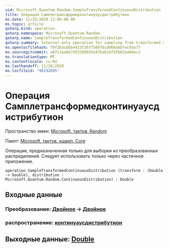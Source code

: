 ```yaml
---
uid: Microsoft.Quantum.Random.SampleTransformedContinuousDistribution
title: Операция Самплетрансформедконтинуаусдистрибутион
ms.date: 11/25/2020 12:00:00 AM
ms.topic: article
qsharp.kind: operation
qsharp.namespace: Microsoft.Quantum.Random
qsharp.name: SampleTransformedContinuousDistribution
qsharp.summary: Internal-only operation for sampling from transformed distributions. Should only be used via partial application.
ms.openlocfilehash: f9f2b3cbbb4423f267758976cd066abbfec93a77
ms.sourcegitcommit: a87c1aa8e7453360025e47ba614f25b02ea84ec3
ms.translationtype: MT
ms.contentlocale: ru-RU
ms.lasthandoff: 11/26/2020
ms.locfileid: "96192695"
---
```

# <a name="sampletransformedcontinuousdistribution-operation"></a>Операция Самплетрансформедконтинуаусдистрибутион

Пространство имен: [Microsoft. тактов. Random](xref:Microsoft.Quantum.Random)

Пакет: [Microsoft. тактов. кшарп. Core](https://nuget.org/packages/Microsoft.Quantum.QSharp.Core)


Операция, предназначенная только для выборки из преобразованных распределений.
Следует использовать только через частичное приложение.

```qsharp
operation SampleTransformedContinuousDistribution (transform : (Double -> Double), distribution : Microsoft.Quantum.Random.ContinuousDistribution) : Double
```


## <a name="input"></a>Входные данные

### <a name="transform--double---double"></a>Преобразование: [Двойное](xref:microsoft.quantum.lang-ref.double) -> [Двойное](xref:microsoft.quantum.lang-ref.double)




### <a name="distribution--continuousdistribution"></a>распространение: [континуаусдистрибутион](xref:Microsoft.Quantum.Random.ContinuousDistribution)





## <a name="output--double"></a>Выходные данные: [Double](xref:microsoft.quantum.lang-ref.double)

